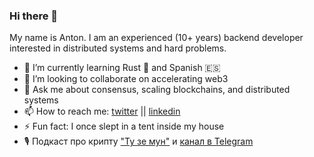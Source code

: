 ### Hi there 👋

My name is Anton. I am an experienced (10+ years) backend developer interested in distributed systems and hard problems.

- 🌱 I’m currently learning Rust 🦀 and Spanish 🇪🇸 
- 👯 I’m looking to collaborate on accelerating web3
- 💬 Ask me about consensus, scaling blockchains, and distributed systems
- 📫 How to reach me: [twitter](https://twitter.com/_melekes) || [linkedin](https://www.linkedin.com/in/melekes/)
- ⚡ Fun fact: I once slept in a tent inside my house
- 🎙️ Подкаст про крипту ["Ту зе мун"](https://podcast.ru/1681390058) и [канал в Telegram](https://t.me/tozemoon_pod)
